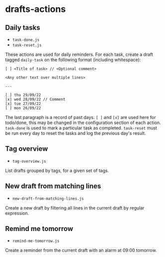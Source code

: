 # drafts-actions

## Daily tasks

- `task-done.js`
- `task-reset.js`

These actions are used for daily reminders. For each task, create a draft tagged `daily-task` on the following format (including whitespace):

```
[ ] <Title of task> // <Optional comment>

<Any other text over multiple lines>

---

[ ] thu 29/09/22
[x] wed 28/09/22 // Comment
[x] tue 27/09/22
[ ] mon 26/09/22
```

The last paragraph is a record of past days. `[ ]` and `[x]` are used here for todo/done, this may be changed in the configuration section of each action. `task-done` is used to mark a particular task as completed. `task-reset` must be run every day to reset the tasks and log the previous day's result.

## Tag overview

- `tag-overview.js`

List drafts grouped by tags, for a given set of tags.

## New draft from matching lines

- `new-draft-from-matching-lines.js`

Create a new draft by filtering all lines in the current draft by regular expression.

## Remind me tomorrow

- `remind-me-tomorrow.js`

Create a reminder from the current draft with an alarm at 09:00 tomorrow.
